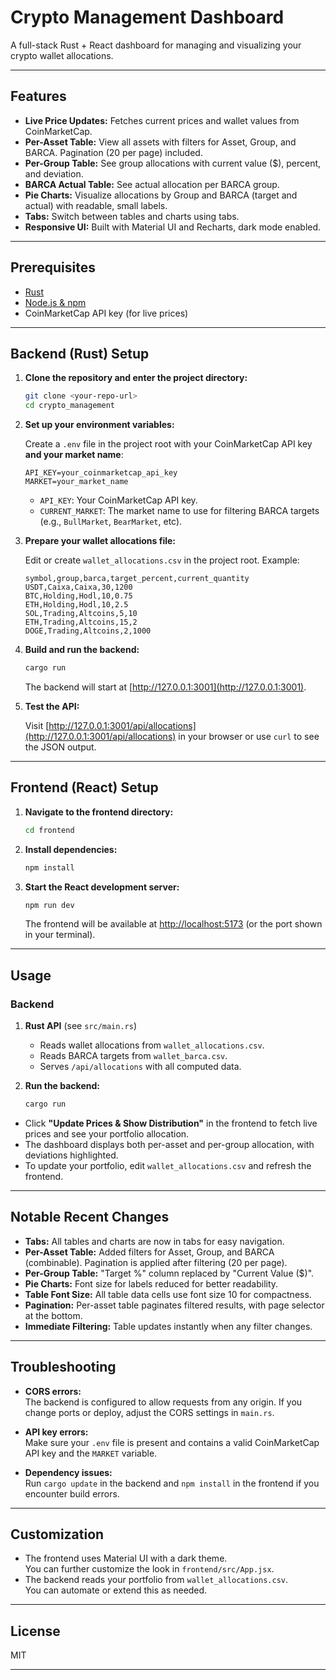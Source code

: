 # Crypto Management Dashboard

A full-stack Rust + React dashboard for managing and visualizing your crypto wallet allocations.

---

## Features

- **Live Price Updates:** Fetches current prices and wallet values from CoinMarketCap.
- **Per-Asset Table:** View all assets with filters for Asset, Group, and BARCA. Pagination (20 per page) included.
- **Per-Group Table:** See group allocations with current value ($), percent, and deviation.
- **BARCA Actual Table:** See actual allocation per BARCA group.
- **Pie Charts:** Visualize allocations by Group and BARCA (target and actual) with readable, small labels.
- **Tabs:** Switch between tables and charts using tabs.
- **Responsive UI:** Built with Material UI and Recharts, dark mode enabled.

---

## Prerequisites

- [Rust](https://www.rust-lang.org/tools/install)
- [Node.js & npm](https://nodejs.org/)
- CoinMarketCap API key (for live prices)

---

## Backend (Rust) Setup

1. **Clone the repository and enter the project directory:**

   ```sh
   git clone <your-repo-url>
   cd crypto_management
   ```

2. **Set up your environment variables:**

   Create a `.env` file in the project root with your CoinMarketCap API key **and your market name**:

   ```
   API_KEY=your_coinmarketcap_api_key
   MARKET=your_market_name
   ```

   - `API_KEY`: Your CoinMarketCap API key.
   - `CURRENT_MARKET`: The market name to use for filtering BARCA targets (e.g., `BullMarket`, `BearMarket`, etc).

3. **Prepare your wallet allocations file:**

   Edit or create `wallet_allocations.csv` in the project root. Example:

   ```
   symbol,group,barca,target_percent,current_quantity
   USDT,Caixa,Caixa,30,1200
   BTC,Holding,Hodl,10,0.75
   ETH,Holding,Hodl,10,2.5
   SOL,Trading,Altcoins,5,10
   ETH,Trading,Altcoins,15,2
   DOGE,Trading,Altcoins,2,1000
   ```

4. **Build and run the backend:**

   ```sh
   cargo run
   ```

   The backend will start at [http://127.0.0.1:3001](http://127.0.0.1:3001).

5. **Test the API:**

   Visit [http://127.0.0.1:3001/api/allocations](http://127.0.0.1:3001/api/allocations) in your browser or use `curl` to see the JSON output.

---

## Frontend (React) Setup

1. **Navigate to the frontend directory:**

   ```sh
   cd frontend
   ```

2. **Install dependencies:**

   ```sh
   npm install
   ```

3. **Start the React development server:**

   ```sh
   npm run dev
   ```

   The frontend will be available at [http://localhost:5173](http://localhost:5173) (or the port shown in your terminal).

---

## Usage

### Backend

1. **Rust API** (see `src/main.rs`)
   - Reads wallet allocations from `wallet_allocations.csv`.
   - Reads BARCA targets from `wallet_barca.csv`.
   - Serves `/api/allocations` with all computed data.

2. **Run the backend:**
   ```sh
   cargo run
   ```

- Click **"Update Prices & Show Distribution"** in the frontend to fetch live prices and see your portfolio allocation.
- The dashboard displays both per-asset and per-group allocation, with deviations highlighted.
- To update your portfolio, edit `wallet_allocations.csv` and refresh the frontend.

---

## Notable Recent Changes

- **Tabs:** All tables and charts are now in tabs for easy navigation.
- **Per-Asset Table:** Added filters for Asset, Group, and BARCA (combinable). Pagination is applied after filtering (20 per page).
- **Per-Group Table:** "Target %" column replaced by "Current Value ($)".
- **Pie Charts:** Font size for labels reduced for better readability.
- **Table Font Size:** All table data cells use font size 10 for compactness.
- **Pagination:** Per-asset table paginates filtered results, with page selector at the bottom.
- **Immediate Filtering:** Table updates instantly when any filter changes.

---

## Troubleshooting

- **CORS errors:**  
  The backend is configured to allow requests from any origin. If you change ports or deploy, adjust the CORS settings in `main.rs`.

- **API key errors:**  
  Make sure your `.env` file is present and contains a valid CoinMarketCap API key and the `MARKET` variable.

- **Dependency issues:**  
  Run `cargo update` in the backend and `npm install` in the frontend if you encounter build errors.

---

## Customization

- The frontend uses Material UI with a dark theme.  
  You can further customize the look in `frontend/src/App.jsx`.
- The backend reads your portfolio from `wallet_allocations.csv`.  
  You can automate or extend this as needed.

---

## License

MIT

---